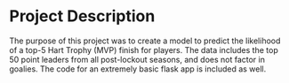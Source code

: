 # Project Description
The purpose of this project was to create a model to predict the likelihood of a top-5 Hart Trophy (MVP) finish for players. The data includes the top 50 point leaders 
from all post-lockout seasons, and does not factor in goalies. The code for an extremely basic flask app is included as well. 
